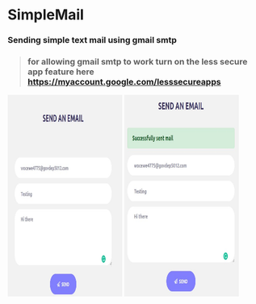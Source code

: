 # SimpleMail

### Sending simple text mail using gmail smtp 
> ### for allowing gmail smtp to work turn on the less secure app feature here https://myaccount.google.com/lesssecureapps

<p float="left">
  <img src="static/images/Input.jpg" width="45%" height="400px" title="Input"/>
  <img src="static/images/Output.jpg" width="45%" height="400px" title="Output"/> 
</p>
